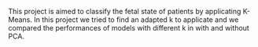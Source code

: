 This project is aimed to classify the fetal state of patients by applicating K-Means.
In this project we tried to find an adapted k to applicate and we compared the performances of models with different k in with and without PCA.
